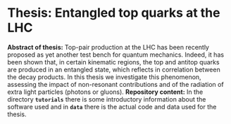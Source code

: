 # Thesis: Entangled top quarks at the LHC 
**Abstract of thesis:**
Top-pair production at the LHC has been recently proposed as yet another test bench for quantum mechanics. Indeed, it has been shown that, in certain kinematic regions, the top and antitop quarks are produced in an entangled state, which reflects in correlation between the decay products. In this thesis we investigate this phenomenon, assessing the impact of non-resonant contributions and of the radiation of extra light particles (photons or gluons).
**Repository content:**
In the directory **`tutorials`** there is some introductory information about the software used and in **`data`** there is the actual code and data used for the thesis.
